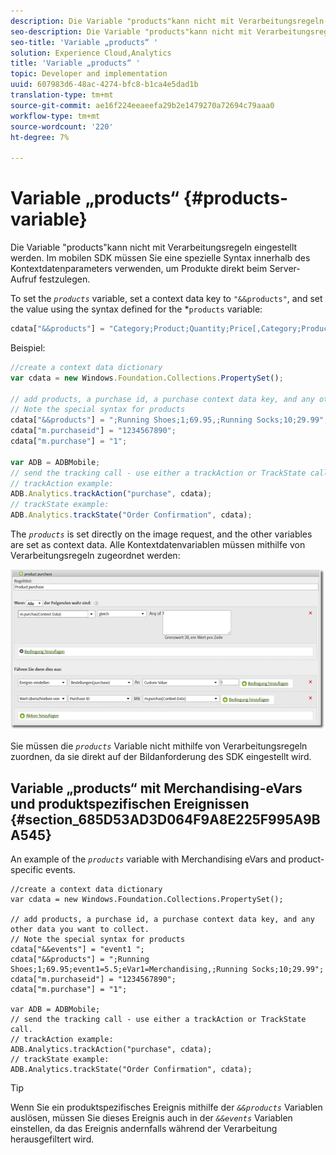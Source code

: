 ```yaml
---
description: Die Variable "products"kann nicht mit Verarbeitungsregeln eingestellt werden. Im mobilen SDK müssen Sie eine spezielle Syntax innerhalb des Kontextdatenparameters verwenden, um Produkte direkt beim Server-Aufruf festzulegen.
seo-description: Die Variable "products"kann nicht mit Verarbeitungsregeln eingestellt werden. Im mobilen SDK müssen Sie eine spezielle Syntax innerhalb des Kontextdatenparameters verwenden, um Produkte direkt beim Server-Aufruf festzulegen.
seo-title: 'Variable „products“ '
solution: Experience Cloud,Analytics
title: 'Variable „products“ '
topic: Developer and implementation
uuid: 607983d6-48ac-4274-bfc8-b1ca4e5dad1b
translation-type: tm+mt
source-git-commit: ae16f224eeaeefa29b2e1479270a72694c79aaa0
workflow-type: tm+mt
source-wordcount: '220'
ht-degree: 7%

---
```



# Variable „products“ {#products-variable}

Die Variable &quot;products&quot;kann nicht mit Verarbeitungsregeln eingestellt werden. Im mobilen SDK müssen Sie eine spezielle Syntax innerhalb des Kontextdatenparameters verwenden, um Produkte direkt beim Server-Aufruf festzulegen.

To set the *`products`* variable, set a context data key to `"&&products"`, and set the value using the syntax defined for the *`products` variable:

```js
cdata["&&products"] = "Category;Product;Quantity;Price[,Category;Product;Quantity;Price]";
```

Beispiel:

```js
//create a context data dictionary 
var cdata = new Windows.Foundation.Collections.PropertySet(); 
 
// add products, a purchase id, a purchase context data key, and any other data you want to collect. 
// Note the special syntax for products 
cdata["&&products"] = ";Running Shoes;1;69.95,;Running Socks;10;29.99"; 
cdata["m.purchaseid"] = "1234567890"; 
cdata["m.purchase"] = "1"; 
 
var ADB = ADBMobile; 
// send the tracking call - use either a trackAction or TrackState call. 
// trackAction example: 
ADB.Analytics.trackAction("purchase", cdata); 
// trackState example: 
ADB.Analytics.trackState("Order Confirmation", cdata);
```

The *`products`* is set directly on the image request, and the other variables are set as context data. Alle Kontextdatenvariablen müssen mithilfe von Verarbeitungsregeln zugeordnet werden:

![](assets/products-procrules.png)

Sie müssen die *`products`* Variable nicht mithilfe von Verarbeitungsregeln zuordnen, da sie direkt auf der Bildanforderung des SDK eingestellt wird.

## Variable „products“ mit Merchandising-eVars und produktspezifischen Ereignissen {#section_685D53AD3D064F9A8E225F995A9BA545}

An example of the *`products`* variable with Merchandising eVars and product-specific events.

```
//create a context data dictionary 
var cdata = new Windows.Foundation.Collections.PropertySet(); 
  
// add products, a purchase id, a purchase context data key, and any other data you want to collect. 
// Note the special syntax for products 
cdata["&&events"] = "event1 "; 
cdata["&&products"] = ";Running Shoes;1;69.95;event1=5.5;eVar1=Merchandising,;Running Socks;10;29.99"; 
cdata["m.purchaseid"] = "1234567890"; 
cdata["m.purchase"] = "1"; 
  
var ADB = ADBMobile; 
// send the tracking call - use either a trackAction or TrackState call. 
// trackAction example: 
ADB.Analytics.trackAction("purchase", cdata); 
// trackState example: 
ADB.Analytics.trackState("Order Confirmation", cdata);
```

>[!TIP]
>
>Wenn Sie ein produktspezifisches Ereignis mithilfe der *`&&products`* Variablen auslösen, müssen Sie dieses Ereignis auch in der *`&&events`* Variablen einstellen, da das Ereignis andernfalls während der Verarbeitung herausgefiltert wird.

